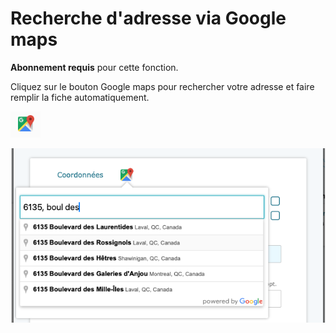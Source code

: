
# Recherche d'adresse via Google maps
**Abonnement requis** pour cette fonction.

Cliquez sur le bouton Google maps pour rechercher votre adresse et faire remplir la fiche automatiquement. 

![](../../static/img/Googlemaps.png)

![](../../static/img/Fonctionnalites_Google.png)